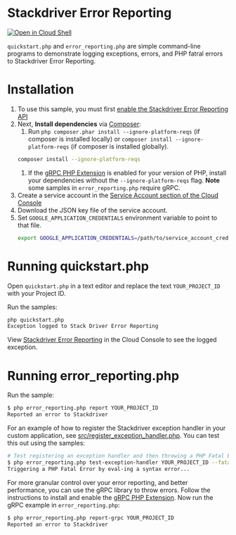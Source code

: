 # Stackdriver Error Reporting

[![Open in Cloud Shell][shell_img]][shell_link]

[shell_img]: http://gstatic.com/cloudssh/images/open-btn.svg
[shell_link]: https://console.cloud.google.com/cloudshell/open?git_repo=https://github.com/googlecloudplatform/php-docs-samples&page=editor&working_dir=error_reporting

`quickstart.php` and `error_reporting.php` are simple command-line programs to demonstrate logging
exceptions, errors, and PHP fatral errors to Stackdriver Error Reporting.

# Installation

1. To use this sample, you must first [enable the Stackdriver Error Reporting API][0]
1. Next, **Install dependencies** via [Composer](http://getcomposer.org/doc/00-intro.md):
    1. Run `php composer.phar install --ignore-platform-reqs` (if composer is installed locally) or `composer install --ignore-platform-reqs`
    (if composer is installed globally).
    ```sh
    composer install --ignore-platform-reqs
    ```
    1. If the [gRPC PHP Extension][php_grpc] is enabled for your version of PHP,
    install your dependencies without the `--ignore-platform-reqs` flag. **Note**
    some samples in `error_reporting.php` require gRPC.
1. Create a service account in the [Service Account section of the Cloud Console][2]
1. Download the JSON key file of the service account.
1. Set `GOOGLE_APPLICATION_CREDENTIALS` environment variable to point to that file.
	```sh
	export GOOGLE_APPLICATION_CREDENTIALS=/path/to/service_account_credentials.json
	```

# Running quickstart.php

Open `quickstart.php` in a text editor and replace the text `YOUR_PROJECT_ID`
with your Project ID.

Run the samples:

```sh
php quickstart.php
Exception logged to Stack Driver Error Reporting
```

View [Stackdriver Error Reporting][1] in the Cloud Console to see the logged
exception.

# Running error_reporting.php

Run the sample:

```sh
$ php error_reporting.php report YOUR_PROJECT_ID
Reported an error to Stackdriver
```

For an example of how to register the Stackdriver exception handler in your custom application, see
[src/register_exception_handler.php](src/register_exception_handler.php). You can test this out
using the samples:

```sh
# Test registering an exception handler and then throwing a PHP Fatal Error
$ php error_reporting.php test-exception-handler YOUR_PROJECT_ID --fatal
Triggering a PHP Fatal Error by eval-ing a syntax error...
```

For more granular control over your error reporting, and better performance, you can use the gRPC
library to throw errors. Follow the instructions to install and enable the
[gRPC PHP Extension][php_grpc]. Now run the gRPC example in `error_reporting.php`:

```sh
$ php error_reporting.php report-grpc YOUR_PROJECT_ID
Reported an error to Stackdriver
```

[0]: https://console.cloud.google.com/flows/enableapi?apiid=clouderrorreporting.googleapis.com
[1]: https://console.cloud.google.com/errors
[2]: https://console.cloud.google.com/iam-admin/serviceaccounts/
[php_grpc]: http://cloud.google.com/php/grpc